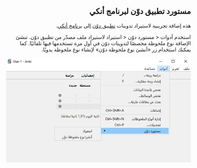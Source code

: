 <div dir="rtl">

## مستورد تطبيق دوّن لبرنامج أنكي

هذه إضافة تجريبية لاستيراد تدوينات [تطبيق دوّن](https://twitter.com/dawwenapp/) إلى [برنامج أنكي](https://apps.ankiweb.net/).


استخدم أدوات < مستورد دوّن < استيراد لاستيراد ملف مصدّر من تطبيق دوّن.
تنشئ الإضافة نوع ملحوظة مخصصًا لتدوينات دوّن في أول مرة تستخدمها فيها تلقائيًا.
كما يمكنك استخدام زر «أنشئ نوع ملحوظة دوّن» لإنشاء نوع ملحوظة يدويًا.

![shot1.png](shot1.png)

</div>
